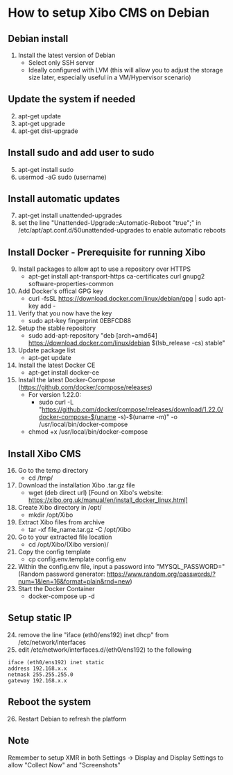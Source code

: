 # How to setup Xibo CMS on Debian

## Debian install
1. Install the latest version of Debian
    - Select only SSH server
    - Ideally configured with LVM (this will allow you to adjust the storage size later, especially useful in a VM/Hypervisor scenario)

## Update the system if needed
2. apt-get update
3. apt-get upgrade
4. apt-get dist-upgrade

## Install sudo and add user to sudo
5. apt-get install sudo
6. usermod -aG sudo (username)

## Install automatic updates
7. apt-get install unattended-upgrades
8. set the line "Unattended-Upgrade::Automatic-Reboot "true";" in /etc/apt/apt.conf.d/50unattended-upgrades to enable automatic reboots

## Install Docker - Prerequisite for running Xibo
9. Install packages to allow apt to use a repository over HTTPS
    - apt-get install apt-transport-https ca-certificates curl gnupg2 software-properties-common
10. Add Docker's offical GPG key
    - curl -fsSL https://download.docker.com/linux/debian/gpg | sudo apt-key add -
11. Verify that you now have the key
    - sudo apt-key fingerprint 0EBFCD88
12. Setup the stable repository
    - sudo add-apt-repository "deb [arch=amd64] https://download.docker.com/linux/debian $(lsb_release -cs) stable"
13. Update package list
    - apt-get update
14. Install the latest Docker CE
    - apt-get install docker-ce
15. Install the latest Docker-Compose (https://github.com/docker/compose/releases)
    - For version 1.22.0:
        - sudo curl -L "https://github.com/docker/compose/releases/download/1.22.0/docker-compose-$(uname -s)-$(uname -m)" -o /usr/local/bin/docker-compose
    - chmod +x /usr/local/bin/docker-compose

## Install Xibo CMS
16. Go to the temp directory
    - cd /tmp/
17. Download the installation Xibo .tar.gz file
    - wget (deb direct url) [Found on Xibo's website: https://xibo.org.uk/manual/en/install_docker_linux.html]
18. Create Xibo directory in /opt/
    - mkdir /opt/Xibo
19. Extract Xibo files from archive
    - tar -xf file_name.tar.gz -C /opt/Xibo
20. Go to your extracted file location
    - cd /opt/Xibo/(Xibo version)/
21. Copy the config template
    - cp config.env.template config.env
22. Within the config.env file, input a password into "MYSQL_PASSWORD=" (Random password generator: https://www.random.org/passwords/?num=1&len=16&format=plain&rnd=new)
23. Start the Docker Container
    - docker-compose up -d

## Setup static IP
24. remove the line "iface (eth0/ens192) inet dhcp" from /etc/network/interfaces
25. edit /etc/network/interfaces.d/(eth0/ens192) to the following
```
iface (eth0/ens192) inet static
address 192.168.x.x
netmask 255.255.255.0
gateway 192.168.x.x
```

## Reboot the system
26. Restart Debian to refresh the platform

## Note
Remember to setup XMR in both Settings -> Display and Display Settings to allow "Collect Now" and "Screenshots"
